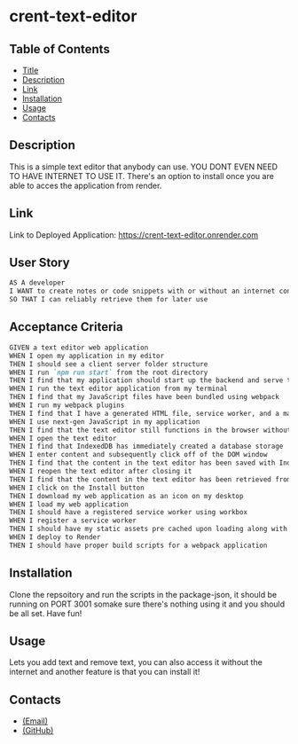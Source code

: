 # crent-text-editor

## Table of Contents

- [Title](#title)
- [Description](#description)
- [Link](#link)
- [Installation](#installation)
- [Usage](#usage)
- [Contacts](#contacts)

## Description

This is a simple text editor that anybody can use. YOU DONT EVEN NEED TO HAVE INTERNET TO USE IT. There's an option to install once you are able to acces the application from render.

## Link

Link to Deployed Application: https://crent-text-editor.onrender.com

## User Story

```md
AS A developer
I WANT to create notes or code snippets with or without an internet connection
SO THAT I can reliably retrieve them for later use
```

## Acceptance Criteria

```md
GIVEN a text editor web application
WHEN I open my application in my editor
THEN I should see a client server folder structure
WHEN I run `npm run start` from the root directory
THEN I find that my application should start up the backend and serve the client
WHEN I run the text editor application from my terminal
THEN I find that my JavaScript files have been bundled using webpack
WHEN I run my webpack plugins
THEN I find that I have a generated HTML file, service worker, and a manifest file
WHEN I use next-gen JavaScript in my application
THEN I find that the text editor still functions in the browser without errors
WHEN I open the text editor
THEN I find that IndexedDB has immediately created a database storage
WHEN I enter content and subsequently click off of the DOM window
THEN I find that the content in the text editor has been saved with IndexedDB
WHEN I reopen the text editor after closing it
THEN I find that the content in the text editor has been retrieved from our IndexedDB
WHEN I click on the Install button
THEN I download my web application as an icon on my desktop
WHEN I load my web application
THEN I should have a registered service worker using workbox
WHEN I register a service worker
THEN I should have my static assets pre cached upon loading along with subsequent pages and static assets
WHEN I deploy to Render
THEN I should have proper build scripts for a webpack application
```

## Installation 

Clone the repsoitory and run the scripts in the package-json, it should be running on PORT 3001 somake sure there's nothing using it and you should be all set. Have fun!

## Usage

Lets you add text and remove text, you can also access it without the internet and another feature is that you can install it!

## Contacts

- [(Email)](mailto:Crent0699@mail.com)
- [(GitHub)](https://github.com/Crent99)

